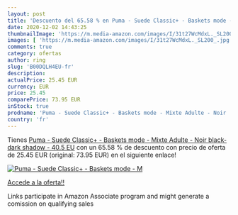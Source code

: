 ```yaml
---
layout: post
title: 'Descuento del 65.58 % en Puma - Suede Classic+ - Baskets mode - M'
date: 2020-12-02 14:43:25
thumbnailImage: 'https://m.media-amazon.com/images/I/31t27WcMdxL._SL200_.jpg'
images: [ 'https://m.media-amazon.com/images/I/31t27WcMdxL._SL200_.jpg' ]
comments: true
category: ofertas
author: ring
slug: 'B00DQLH4EU-fr'
description:
actualPrice: 25.45 EUR
currency: EUR
price: 25.45
comparePrice: 73.95 EUR
inStock: true
prodname: 'Puma - Suede Classic+ - Baskets mode - Mixte Adulte - Noir  black-dark shadow  - 40.5 EU'
country: 'fr'
---
```


Tienes [Puma - Suede Classic+ - Baskets mode - Mixte Adulte - Noir  black-dark shadow  - 40.5 EU](https://www.amazon.fr/dp/B00DQLH4EU/?tag=tolees0d-21) con un 65.58 % de descuento con precio de oferta de 25.45 EUR (original: 73.95 EUR) en el siguiente enlace!

[![Puma - Suede Classic+ - Baskets mode - M](https://m.media-amazon.com/images/I/31t27WcMdxL._SL200_.jpg)](https://www.amazon.fr/dp/B00DQLH4EU/?tag=tolees0d-21)

[Accede a la oferta!!](https://www.amazon.fr/dp/B00DQLH4EU/?tag=tolees0d-21)

Links participate in Amazon Associate program and might generate a comission on qualifying sales


